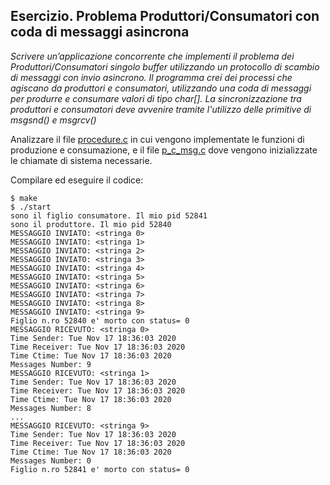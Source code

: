 ## Esercizio. Problema Produttori/Consumatori con coda di messaggi asincrona

*Scrivere un’applicazione concorrente che implementi il problema dei Produttori/Consumatori singolo buffer utilizzando un protocollo di scambio di messaggi con invio asincrono.
Il programma crei dei processi che agiscano da produttori e consumatori, utilizzando una coda di messaggi per produrre e consumare valori di tipo char[]. La sincronizzazione tra produttori e consumatori deve avvenire tramite l'utilizzo delle primitive di msgsnd() e msgrcv()*

Analizzare il file [procedure.c](procedure.c) in cui vengono implementate le funzioni di produzione e consumazione, e il file [p_c_msg.c](p_c_msg.c) dove vengono inizializzate le chiamate di sistema necessarie.

Compilare ed eseguire il codice:

```console
$ make
$ ./start
sono il figlio consumatore. Il mio pid 52841
sono il produttore. Il mio pid 52840
MESSAGGIO INVIATO: <stringa 0>
MESSAGGIO INVIATO: <stringa 1>
MESSAGGIO INVIATO: <stringa 2>
MESSAGGIO INVIATO: <stringa 3>
MESSAGGIO INVIATO: <stringa 4>
MESSAGGIO INVIATO: <stringa 5>
MESSAGGIO INVIATO: <stringa 6>
MESSAGGIO INVIATO: <stringa 7>
MESSAGGIO INVIATO: <stringa 8>
MESSAGGIO INVIATO: <stringa 9>
Figlio n.ro 52840 e' morto con status= 0
MESSAGGIO RICEVUTO: <stringa 0>
Time Sender: Tue Nov 17 18:36:03 2020
Time Receiver: Tue Nov 17 18:36:03 2020
Time Ctime: Tue Nov 17 18:36:03 2020
Messages Number: 9
MESSAGGIO RICEVUTO: <stringa 1>
Time Sender: Tue Nov 17 18:36:03 2020
Time Receiver: Tue Nov 17 18:36:03 2020
Time Ctime: Tue Nov 17 18:36:03 2020
Messages Number: 8
...
MESSAGGIO RICEVUTO: <stringa 9>
Time Sender: Tue Nov 17 18:36:03 2020
Time Receiver: Tue Nov 17 18:36:03 2020
Time Ctime: Tue Nov 17 18:36:03 2020
Messages Number: 0
Figlio n.ro 52841 e' morto con status= 0
```





